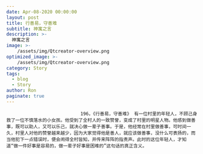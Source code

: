 ```yaml
---
date: Apr-08-2020 00:00:00
layout: post
title: 行善易，守善难
subtitle: 神寓之言
description: >-
  神寓之言
image: >-
    /assets/img/Qtcreator-overview.png
optimized_image: >-
    /assets/img/Qtcreator-overview.png
category: Story
tags:
  - blog
  - Story
author: Ron
paginate: true
---
```


							　　196，《行善易，守善难》 有一位村里的年轻人，不顾己身救了一位不慎落水的小女孩。他受到了全村人的一致赞誉，变成了村里的明星人物。他感到做善事，既可以助人，又可以乐己，就决心做一辈子善事。于是，他经常在村里做善事，可时间一久，村里人对他的赞誉越来越少，因为大家觉得他是善人，就应该做善事，没什么可表扬的，而当他犯下一点错误时，便会闹得全村皆知，并传来阵阵的指责声。此时的这位年轻人，才知道“做一件好事是容易的，做一辈子好事是困难的”这句话的真正含义。
							
							
						
